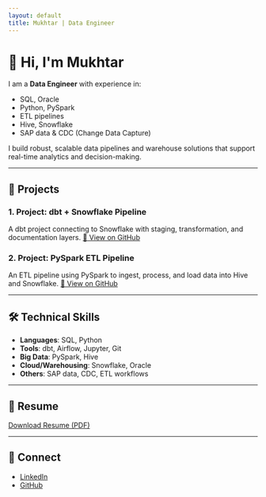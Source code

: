 ```yaml
---
layout: default
title: Mukhtar | Data Engineer
---
```



# 👋 Hi, I'm Mukhtar

I am a **Data Engineer** with experience in:
- SQL, Oracle
- Python, PySpark
- ETL pipelines
- Hive, Snowflake
- SAP data & CDC (Change Data Capture)

I build robust, scalable data pipelines and warehouse solutions that support real-time analytics and decision-making.

---

## 📂 Projects

### 1. Project: dbt + Snowflake Pipeline
A dbt project connecting to Snowflake with staging, transformation, and documentation layers.
[🔗 View on GitHub](https://github.com/mukhtar-dev/project1)

### 2. Project: PySpark ETL Pipeline
An ETL pipeline using PySpark to ingest, process, and load data into Hive and Snowflake.
[🔗 View on GitHub](https://github.com/mukhtar-dev/project2)


---

## 🛠️ Technical Skills
- **Languages**: SQL, Python
- **Tools**: dbt, Airflow, Jupyter, Git
- **Big Data**: PySpark, Hive
- **Cloud/Warehousing**: Snowflake, Oracle
- **Others**: SAP data, CDC, ETL workflows

---

## 📄 Resume
[Download Resume (PDF)](https://example.com/your-resume.pdf)

---

## 🔗 Connect
- [LinkedIn](https://linkedin.com/in/mukhtar-isam-mukhtar-8932b791)
- [GitHub](https://github.com/mukhtar-dev)
